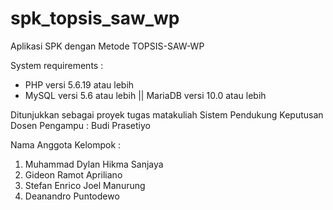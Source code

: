 # spk_topsis_saw_wp
Aplikasi SPK dengan Metode TOPSIS-SAW-WP

System requirements :
* PHP versi 5.6.19 atau lebih
* MySQL versi 5.6 atau lebih || MariaDB versi 10.0 atau lebih

Ditunjukkan sebagai proyek tugas matakuliah Sistem Pendukung Keputusan
Dosen Pengampu : Budi Prasetiyo

Nama Anggota Kelompok :
1. Muhammad Dylan Hikma Sanjaya
2. Gideon Ramot Apriliano 
3. Stefan Enrico Joel Manurung
4. Deanandro Puntodewo


